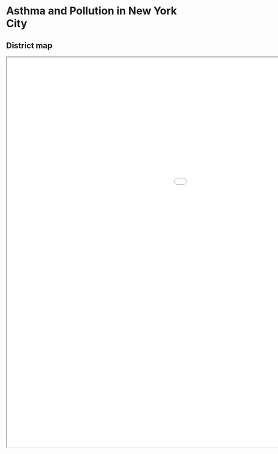 # Asthma and Pollution in New York City

## District map
<iframe src="map.html" height="1050" width="1500"></iframe>
